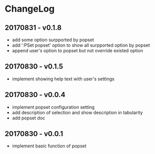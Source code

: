 
# ChangeLog 

## 20170831 - v0.1.8
 - add some option surpported by popset
 - add ':PSet popset' option to show all surpported option by popset
 - append user's option to popset but not override existed option

## 20170830 - v0.1.5
 - implement showing help text with user's settings

## 20170830 - v0.0.4
- implement popset configuration setting
- add description of selection and show description in tabularity
- add popset doc

## 20170830 - v0.0.1
 - implement basic function of popset

